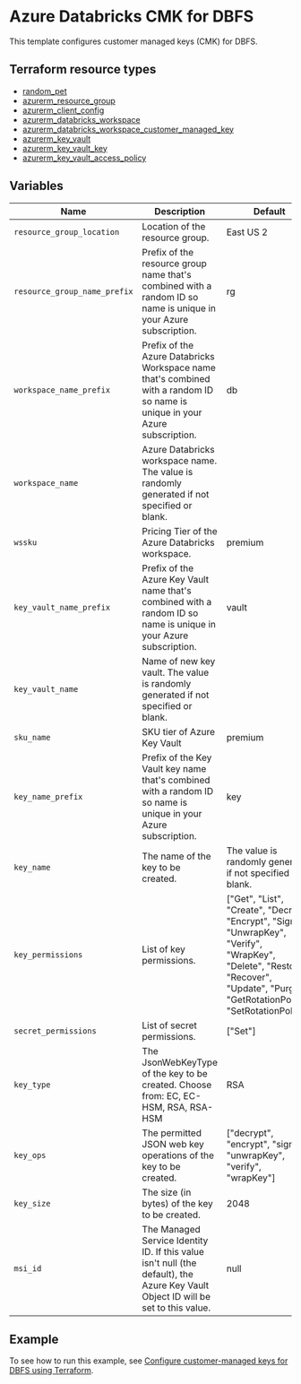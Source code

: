 # Azure Databricks CMK for DBFS

This template configures customer managed keys (CMK) for DBFS.

## Terraform resource types

- [random_pet](https://registry.terraform.io/providers/hashicorp/random/latest/docs/resources/pet)
- [azurerm_resource_group](https://registry.terraform.io/providers/hashicorp/azurerm/latest/docs/resources/resource_group)
- [azurerm_client_config](https://registry.terraform.io/providers/hashicorp/azurerm/latest/docs/data-sources/client_config.html)
- [azurerm_databricks_workspace](https://registry.terraform.io/providers/hashicorp/azurerm/latest/docs/resources/databricks_workspace)
- [azurerm_databricks_workspace_customer_managed_key](https://registry.terraform.io/providers/hashicorp/azurerm/latest/docs/resources/databricks_workspace_customer_managed_key)
- [azurerm_key_vault](https://registry.terraform.io/providers/hashicorp/azurerm/latest/docs/resources/key_vault)
- [azurerm_key_vault_key](https://registry.terraform.io/providers/hashicorp/azurerm/latest/docs/resources/key_vault_key)
- [azurerm_key_vault_access_policy](https://registry.terraform.io/providers/hashicorp/azurerm/latest/docs/resources/key_vault_access_policy)

## Variables

| Name | Description | Default |
|-|-|-|
| `resource_group_location` | Location of the resource group. | East US 2 |
| `resource_group_name_prefix` | Prefix of the resource group name that's combined with a random ID so name is unique in your Azure subscription. | rg |
| `workspace_name_prefix` | Prefix of the Azure Databricks Workspace name that's combined with a random ID so name is unique in your Azure subscription. | db |
| `workspace_name` | Azure Databricks workspace name. The value is randomly generated if not specified or blank. | |
| `wssku` | Pricing Tier of the Azure Databricks workspace. | premium |
| `key_vault_name_prefix` | Prefix of the Azure Key Vault name that's combined with a random ID so name is unique in your Azure subscription. | vault |
| `key_vault_name` | Name of new key vault. The value is randomly generated if not specified or blank. | |
| `sku_name` | SKU tier of Azure Key Vault | premium |
| `key_name_prefix` | Prefix of the Key Vault key name that's combined with a random ID so name is unique in your Azure subscription. | key |
| `key_name` | The name of the key to be created. | The value is randomly generated if not specified or blank. |
| `key_permissions` | List of key permissions. | ["Get", "List", "Create", "Decrypt", "Encrypt", "Sign", "UnwrapKey", "Verify", "WrapKey", "Delete", "Restore", "Recover", "Update", "Purge", "GetRotationPolicy", "SetRotationPolicy"] |
| `secret_permissions` | List of secret permissions. | ["Set"] |
| `key_type` | The JsonWebKeyType of the key to be created. Choose from: EC, EC-HSM, RSA, RSA-HSM | RSA |
| `key_ops` | The permitted JSON web key operations of the key to be created. | ["decrypt", "encrypt", "sign", "unwrapKey", "verify", "wrapKey"] |
| `key_size` | The size (in bytes) of the key to be created. | 2048 |
| `msi_id` | The Managed Service Identity ID. If this value isn't null (the default), the Azure Key Vault Object ID will be set to this value. | null |

## Example

To see how to run this example, see [Configure customer-managed keys for DBFS using Terraform](https://learn.microsoft.com/en-us/azure/databricks/security/keys/customer-managed-keys-dbfs/cmk-dbfs-terraform).
